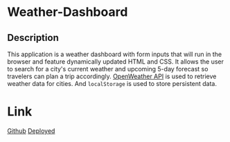 # Weather-Dashboard

## Description

This application is a weather dashboard with form inputs that will run in the browser and feature dynamically updated HTML and CSS. It allows the user to search for a city's current weather and upcoming 5-day forecast so travelers can plan a trip accordingly.
[OpenWeather API](https://openweathermap.org/forecast5) is used to retrieve weather data for cities. And `localStorage` is used to store persistent data.

# Link

[Github](https://github.com/chasebinkley/Weather-Dashboard)
[Deployed]()

